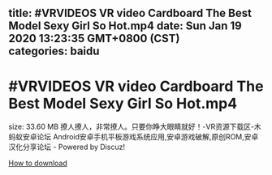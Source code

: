 
title: #VRVIDEOS VR video Cardboard The Best Model Sexy Girl So Hot.mp4
date: Sun Jan 19 2020 13:23:35 GMT+0800 (CST)    
categories: baidu
---

# #VRVIDEOS VR video Cardboard The Best Model Sexy Girl So Hot.mp4
size: 33.60 MB
 撩人撩人，非常撩人。只要你睁大眼睛就好！-VR资源下载区-木蚂蚁安卓论坛 Android安卓手机平板游戏系统应用,安卓游戏破解,原创ROM,安卓汉化分享论坛 - Powered by Discuz!
 

[How to download](https://bpcam.bemobtrk.com/go/2ceec3aa-1ca2-46d6-b9ff-aaa5c184517c?jno=86)